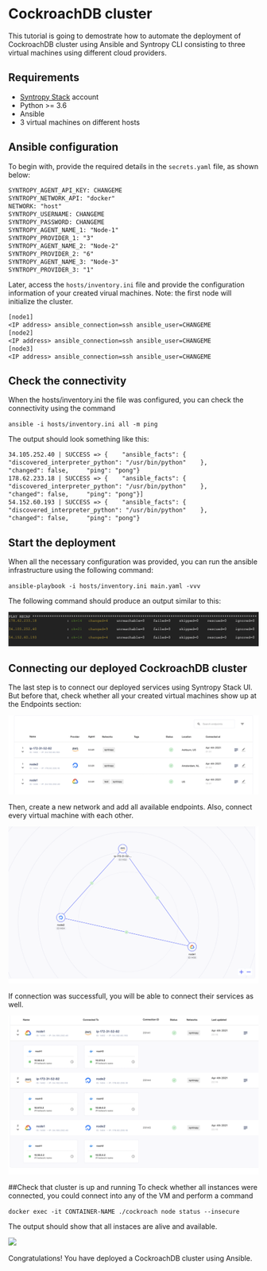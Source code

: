 # CockroachDB cluster
This tutorial is going to demostrate how to automate the deployment of CockroachDB cluster using Ansible and Syntropy CLI consisting to three virtual machines using different cloud providers.

## Requirements
- [Syntropy Stack](https://www.syntropystack.com/) account
- Python >= 3.6
- Ansible
- 3 virtual machines on different hosts

## Ansible configuration
To begin with, provide the required details in the `secrets.yaml` file, as shown below:
```
SYNTROPY_AGENT_API_KEY: CHANGEME
SYNTROPY_NETWORK_API: "docker"
NETWORK: "host"
SYNTROPY_USERNAME: CHANGEME
SYNTROPY_PASSWORD: CHANGEME
SYNTROPY_AGENT_NAME_1: "Node-1"
SYNTROPY_PROVIDER_1: "3"
SYNTROPY_AGENT_NAME_2: "Node-2"
SYNTROPY_PROVIDER_2: "6"
SYNTROPY_AGENT_NAME_3: "Node-3"
SYNTROPY_PROVIDER_3: "1"
```

Later, access the `hosts/inventory.ini` file and provide the configuration information of your created virual machines. Note: the first node will initialize the cluster.

```
[node1]
<IP address> ansible_connection=ssh ansible_user=CHANGEME
[node2]
<IP address> ansible_connection=ssh ansible_user=CHANGEME
[node3]
<IP address> ansible_connection=ssh ansible_user=CHANGEME
```

## Check the connectivity 
When the hosts/inventory.ini the file was configured, you can check the connectivity using the command

`ansible -i hosts/inventory.ini all -m ping`

The output should look something like this:
```
34.105.252.40 | SUCCESS => {    "ansible_facts": {        "discovered_interpreter_python": "/usr/bin/python"    },     "changed": false,     "ping": "pong"}
178.62.233.18 | SUCCESS => {    "ansible_facts": {        "discovered_interpreter_python": "/usr/bin/python"    },     "changed": false,     "ping": "pong"}]
54.152.60.193 | SUCCESS => {    "ansible_facts": {        "discovered_interpreter_python": "/usr/bin/python"    },     "changed": false,     "ping": "pong"}
```

## Start the deployment
When all the necessary configuration was provided, you can run the ansible infrastructure using the following command:

`ansible-playbook -i hosts/inventory.ini main.yaml -vvv`

The following command should produce an output similar to this:

![](./assets/output.png)

## Connecting our deployed CockroachDB cluster
The last step is to connect our deployed services using Syntropy Stack UI. But before that, check whether all your created virtual machines show up at the Endpoints section:

![](./assets/endpoints.png)

Then, create a new network and add all available endpoints. Also, connect every virtual machine with each other.

![](./assets/network.png)

If connection was successfull, you will be able to connect their services as well.

![](./assets/services.png)

##Check that cluster is up and running
To check whether all instances were connected, you could connect into any of the VM and perform a command 

```docker exec -it CONTAINER-NAME ./cockroach node status --insecure```

The output should show that all instaces are alive and available.

![](./assets/final.png)

Congratulations! You have deployed a CockroachDB cluster using Ansible.







